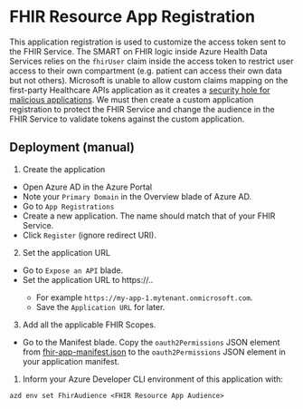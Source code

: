 # FHIR Resource App Registration

This application registration is used to customize the access token sent to the FHIR Service. The SMART on FHIR logic inside Azure Health Data Services relies on the `fhirUser` claim inside the access token to restrict user access to their own compartment (e.g. patient can access their own data but not others). Microsoft is unable to allow custom claims mapping on the first-party Healthcare APIs application as it creates a [security hole for malicious applications](https://learn.microsoft.com/azure/active-directory/develop/reference-app-manifest#acceptmappedclaims-attribute). We must then create a custom application registration to protect the FHIR Service and change the audience in the FHIR Service to validate tokens against the custom application.

## Deployment (manual)

1. Create the application
- Open Azure AD in the Azure Portal
- Note your `Primary Domain` in the Overview blade of Azure AD.
- Go to `App Registrations`
- Create a new application. The name should match that of your FHIR Service.
- Click `Register` (ignore redirect URI).

2. Set the application URL
- Go to `Expose an API` blade.
- Set the application URL to https://<app-registration-name>.<Azure AD Primary Domain>.
  - For example `https://my-app-1.mytenant.onmicrosoft.com`.
  - Save the `Application URL` for later.

3. Add all the applicable FHIR Scopes.
- Go to the Manifest blade. Copy the `oauth2Permissions` JSON element from [fhir-app-manifest.json](./fhir-app-manifest.json) to the `oauth2Permissions` JSON element in your application manifest.

1. Inform your Azure Developer CLI environment of this application with:
```
azd env set FhirAudience <FHIR Resource App Audience>
```
